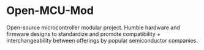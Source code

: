 # Open-MCU-Mod
Open-source microcontroller modular project. Humble hardware and firmware designs to standardize and promote compatibility + interchangeability between offerings by popular semiconductor companies.

